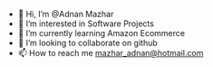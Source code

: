 - 👋 Hi, I’m @Adnan Mazhar
- 👀 I’m interested in Software Projects
- 🌱 I’m currently learning Amazon Ecommerce
- 💞️ I’m looking to collaborate on github
- 📫 How to reach me mazhar_adnan@hotmail.com

<!---
mazharadnan/mazharadnan is a ✨ special ✨ repository because its `README.md` (this file) appears on your GitHub profile.
You can click the Preview link to take a look at your changes.
--->
